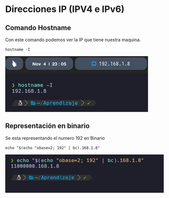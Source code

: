 # Direcciones IP (IPV4 e IPv6)

## Comando Hostname
Con este comando podemos ver la IP que tiene nuestra maquina.
```
hostname -I
```
![label text](imgs/01.png)

## Representación en binario
Se esta representando el numero 192 en Binario
```
echo "$(echo "obase=2; 192" | bc).168.1.8"
```
![label text](imgs/02.png)
